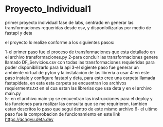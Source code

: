 # Proyecto_Individual1
primer proyecto individual fase de labs, centrado en generar las transformaciones requeridas desde csv, y disponibilizarlas por medio de fastapi y deta 

el proyecto lo realize conforme a los siguientes pasos:

1-el primer paso fue el proceso de transformaciones que esta detallado en el archivo transformaciones.py
2-para concluir las transformaciones genere llamado DF_Servicios.csv con todas las transformaciones requieridas para poder disponibilizarlo para la api
3-el sigiente paso fue generar un ambiente virtual de pyton y la instalacion de las libreria a usar
4-en este paso instale y configure fastapi y deta, para esto cree una carpeta llamada fastapideta, en esta esta carpeta se encuentran los archivos requierments.txt en el cua estan las librerias que usa deta y en el archivo main.py  
5- en el archivo main-py se encuentran las instrucciones para el deploy y las funciones para realizar las consulta que se me requirieron, tambien estan descritos lo paso que segui dentro de este mismo archivo
6- el ultimo paso fue la comprobacion de funcionamiento en este link https://qchgvu.deta.dev 
